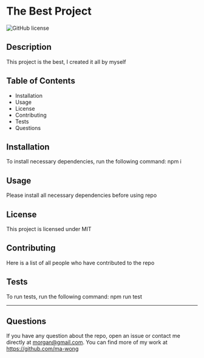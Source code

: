 
# The Best Project

![GitHub license](https://img.shields.io/badge/license-MIT-blue.svg)

## Description
This project is the best, I created it all by myself

## Table of Contents
* Installation
* Usage
* License
* Contributing 
* Tests
* Questions 

## Installation
To install necessary dependencies, run the following command:
npm i

## Usage
Please install all necessary dependencies before using repo

## License
This project is licensed under MIT

## Contributing
Here is a list of all people who have contributed to the repo

## Tests
To run tests, run the following command:
npm run test

_______________________________________________________________________________________________________________________________________________________________________
## Questions
If you have any question about the repo, open an issue or contact me directly at morgan@gmail.com. You can find more of my work at https://github.com/ma-wong

